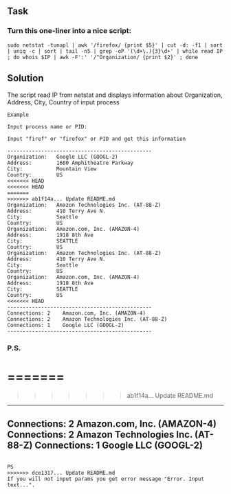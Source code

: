 ## Task

### Turn this one-liner into a nice script:
```
sudo netstat -tunapl | awk '/firefox/ {print $5}' | cut -d: -f1 | sort | uniq -c | sort | tail -n5 | grep -oP '(\d+\.){3}\d+' | while read IP ; do whois $IP | awk -F':' '/^Organization/ {print $2}' ; done
```

## Solution 

The script read IP from netstat and displays information about Organization, Address, City, Country of input process

```
Example

Input process name or PID:

Input "firef" or "firefox" or PID and get this information

-----------------------------------------------
Organization:   Google LLC (GOOGL-2)
Address:        1600 Amphitheatre Parkway
City:           Mountain View
Country:        US
<<<<<<< HEAD
<<<<<<< HEAD
=======
>>>>>>> ab1f14a... Update README.md
Organization:   Amazon Technologies Inc. (AT-88-Z)
Address:        410 Terry Ave N.
City:           Seattle
Country:        US
Organization:   Amazon.com, Inc. (AMAZON-4)
Address:        1918 8th Ave
City:           SEATTLE
Country:        US
Organization:   Amazon Technologies Inc. (AT-88-Z)
Address:        410 Terry Ave N.
City:           Seattle
Country:        US
Organization:   Amazon.com, Inc. (AMAZON-4)
Address:        1918 8th Ave
City:           SEATTLE
Country:        US
<<<<<<< HEAD
-----------------------------------------------
Connections: 2    Amazon.com, Inc. (AMAZON-4)
Connections: 2    Amazon Technologies Inc. (AT-88-Z)
Connections: 1    Google LLC (GOOGL-2)
-----------------------------------------------
```
### P.S.

=======
=======
>>>>>>> ab1f14a... Update README.md
-----------------------------------------------
Connections: 2    Amazon.com, Inc. (AMAZON-4)
Connections: 2    Amazon Technologies Inc. (AT-88-Z)
Connections: 1    Google LLC (GOOGL-2)
-----------------------------------------------

```

PS
>>>>>>> dce1317... Update README.md
If you will not input params you get error message "Error. Input text...".
